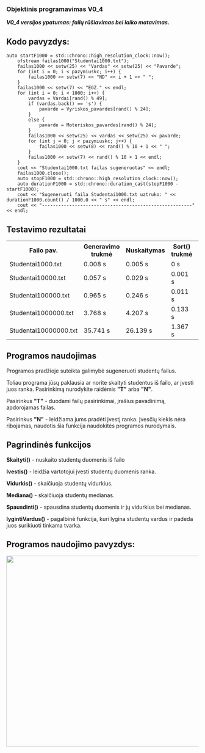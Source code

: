 <h3>Objektinis programavimas V0_4</h3>
<p><b><i>V0_4 versijos ypatumas: failų rūšiavimas bei laiko matavimas.</i></b></p>
<h2>Kodo pavyzdys:</h2>
<code>auto startF1000 = std::chrono::high_resolution_clock::now();
    ofstream failas1000("Studentai1000.txt");
    failas1000 << setw(25) << "Vardas" << setw(25) << "Pavarde";
    for (int i = 0; i < pazymiuskc; i++) {
        failas1000 << setw(7) << "ND" << i + 1 << " ";
    }
    failas1000 << setw(7) << "EGZ." << endl;
    for (int i = 0; i < 1000; i++) {
        vardas = Vardai[rand() % 49];
        if (vardas.back() == 's') {
            pavarde = Vyriskos_pavardes[rand() % 24];
        }
        else {
            pavarde = Moteriskos_pavardes[rand() % 24];
        }
        failas1000 << setw(25) << vardas << setw(25) << pavarde;
        for (int j = 0; j < pazymiuskc; j++) {
            failas1000 << setw(8) << rand() % 10 + 1 << " ";
        }
        failas1000 << setw(7) << rand() % 10 + 1 << endl;
    }
    cout << "Studentai1000.txt failas sugeneruotas" << endl;
    failas1000.close();
    auto stopF1000 = std::chrono::high_resolution_clock::now();
    auto durationF1000 = std::chrono::duration_cast<std::chrono::milliseconds>(stopF1000 - startF1000);
    cout << "Sugeneruoti faila Studentai1000.txt uztruko: " << durationF1000.count() / 1000.0 << " s" << endl;
    cout << "-------------------------------------------------------" << endl;</code>
<h2>Testavimo rezultatai</h2>
<table>
    <tr>
        <th>Failo pav.</th>
        <th>Generavimo trukmė</th>
        <th>Nuskaitymas</th>
        <th>Sort() trukmė</th>
        <th>Suskirstymo trukmė</th>
        <th>Surasymas i failus</th>
    </tr>
    <tr>
        <td>Studentai1000.txt</td>
        <td>0.008 s</td>
        <td>0.005 s</td>
        <td>0 s</td>
        <td>0 s</td>
        <td>0 s</td>
    </tr>
    <tr>        
        <td>Studentai10000.txt</td>
        <td>0.057 s</td>
        <td>0.029 s</td>
        <td>0.001 s</td>
        <td>0.001 s</td>
        <td>0.001 s</td>
    </tr>
    <tr>
        <td>Studentai100000.txt</td>
        <td>0.965 s</td>
        <td>0.246 s</td>
        <td>0.011 s</td>
        <td>0.021 s</td>
        <td>0.021 s</td>
    </tr>
    <tr>
        <td>Studentai1000000.txt</td>
        <td>3.768 s</td>
        <td>4.207 s</td>
        <td>0.133 s</td>
        <td>0.246 s</td>
        <td>0.246 s</td>
    </tr>
    <tr>
        <td>Studentai10000000.txt</td>
        <td>35.741 s</td>
        <td>26.139 s</td>
        <td>1.367 s</td>
        <td>2.533 s</td>
        <td>2.533 s</td>
    </tr>
</table>
<h2>Programos naudojimas</h2>
    <p>Programos pradžioje suteikta galimybė sugeneruoti studentų failus.</p>
    <p>Toliau programa jūsų paklausia ar norite skaityti studentus iš failo, ar įvesti juos ranka. Pasirinkimą nurodykite raidėmis <b>"T"</b> arba <b>"N"</b>.</p>
    <p>Pasirinkus <b>"T"</b> - duodami failų pasirinkimai, įrašius pavadinimą, apdorojamas failas.</p>
    <p>Pasirinkus <b>"N"</b> - leidžiama jums pradėti įvestį ranka. Įvesčių kiekis nėra ribojamas, naudotis šia funkcija naudokitės programos nurodymais.</p>
<h2>Pagrindinės funkcijos </h2>
    <p><b>Skaityti()</b> - nuskaito studentų duomenis iš failo</p>
    <p><b>Ivestis()</b> - leidžia vartotojui įvesti studentų duomenis ranka.</p>
    <p><b>Vidurkis()</b> - skaičiuoja studentų vidurkius.</p>
    <p><b>Mediana()</b> - skaičiuoja studentų medianas.</p>
    <p><b>Spausdinti()</b> - spausdina studentų duomenis ir jų vidurkius bei medianas.</p>
    <p><b>lygintiVardus()</b> - pagalbinė funkcija, kuri lygina studentų vardus ir padeda juos surikiuoti tinkama tvarka.</p>
<h2>Programos naudojimo pavyzdys:</h2>
<img src="https://user-images.githubusercontent.com/116721418/225136264-a91244b4-cfee-4a61-bd5f-0bdd5a597343.png" width="900" height="500">

